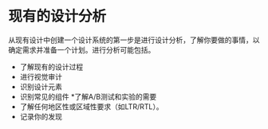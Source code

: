 # 现有的设计分析

从现有设计中创建一个设计系统的第一步是进行设计分析，了解你要做的事情，以确定需求并准备一个计划。进行分析可能包括。

* 了解现有的设计过程
* 进行视觉审计
* 识别设计元素
* 识别常见的组件
*了解A/B测试和实验的需要
* 了解任何地区性或区域性要求（如LTR/RTL）。
* 记录你的发现
